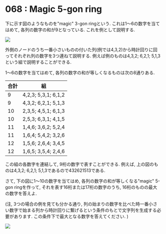 # 068 : Magic 5-gon ring

下に示す図のようなものを"magic" 3-gon ringという. これは1～6の数字を当てはめて, 各列の数字の和が9となっている. これを例として説明する.

![](https://projecteuler.net/project/images/p068\_1.png)

外側のノードのうち一番小さいものの付いた列(例では4,3,2)から時計回りに回ってそれぞれ列の数字を3つ連ねて説明する. 例えば例のものは4,3,2; 6,2,1; 5,1,3という組で説明することができる.

1～6の数字を当てはめて, 各列の数字の和が等しくなるものは次の8通りある.

| **合計** | **組**               |
| ------ | ------------------- |
| 9      | 4,2,3; 5,3,1; 6,1,2 |
| 9      | 4,3,2; 6,2,1; 5,1,3 |
| 10     | 2,3,5; 4,5,1; 6,1,3 |
| 10     | 2,5,3; 6,3,1; 4,1,5 |
| 11     | 1,4,6; 3,6,2; 5,2,4 |
| 11     | 1,6,4; 5,4,2; 3,2,6 |
| 12     | 1,5,6; 2,6,4; 3,4,5 |
| 12     | 1,6,5; 3,5,4; 2,4,6 |

この組の各数字を連結して, 9桁の数字で表すことができる. 例えば, 上の図のものは4,3,2; 6,2,1; 5,1,3であるので432621513である.

さて, 下の図に1～10の数字を当てはめ, 各列の数字の和が等しくなる"magic" 5-gon ringを作って, それを表す16桁または17桁の数字のうち, 16桁のものの最大の数字を答えよ.

(注, 3つの場合の例を見ても分かる通り, 列の始まりの数字を比べた時一番小さい数字で始まる列から時計回りに繋げるという条件のもとで文字列を生成する必要があります. この条件下で最大となる数字を答えてください. )

![](https://projecteuler.net/project/images/p068\_2.png)
